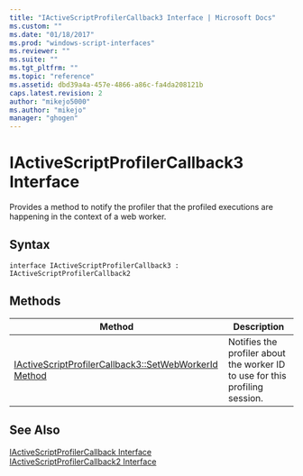 ```yaml
---
title: "IActiveScriptProfilerCallback3 Interface | Microsoft Docs"
ms.custom: ""
ms.date: "01/18/2017"
ms.prod: "windows-script-interfaces"
ms.reviewer: ""
ms.suite: ""
ms.tgt_pltfrm: ""
ms.topic: "reference"
ms.assetid: dbd39a4a-457e-4866-a86c-fa4da208121b
caps.latest.revision: 2
author: "mikejo5000"
ms.author: "mikejo"
manager: "ghogen"
---
```

# IActiveScriptProfilerCallback3 Interface
Provides a method to notify the profiler that the profiled executions are happening in the context of a web worker.  
  
## Syntax  
  
```  
interface IActiveScriptProfilerCallback3 : IActiveScriptProfilerCallback2  
```  
  
## Methods  
  
|Method|Description|  
|------------|-----------------|  
|[IActiveScriptProfilerCallback3::SetWebWorkerId Method](../../winscript/reference/iactivescriptprofilercallback3-setwebworkerid-method.md)|Notifies the profiler about the worker ID to use for this profiling session.|  
  
## See Also  
 [IActiveScriptProfilerCallback Interface](../../winscript/reference/iactivescriptprofilercallback-interface.md)   
 [IActiveScriptProfilerCallback2 Interface](../../winscript/reference/iactivescriptprofilercallback2-interface.md)